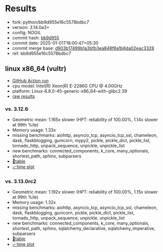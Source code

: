 # Results

- fork: python/bb9d955e16c5578bdbc7
- version: 3.14.0a3+
- config: NOGIL
- commit hash: [bb9d955](https://github.com/python/cpython/commit/bb9d955)
- commit date: 2025-01-01T18:00:47+05:30
- commit merge base: [d903b17499b1a3bfb3ea848f6a1b6da02eac3328](https://github.com/python/cpython/commit/d903b17499b1a3bfb3ea848f6a1b6da02eac3328)
- ref: bb9d955e16c5578bdbc7

## linux x86_64 (vultr)

- [GitHub Action run](https://github.com/facebookexperimental/free-threading-benchmarking/actions/runs/12584970160)
- cpu model: Intel(R) Xeon(R) E-2286G CPU @ 4.00GHz
- platform: Linux-6.8.0-45-generic-x86_64-with-glibc2.39
- [raw results](bm-20250101-vultr-x86_64-python-bb9d955e16c5578bdbc7-3.14.0a3%2B-bb9d955.json)

### vs. 3.12.6

- Geometric mean: 1.165x slower (HPT: reliability of 100.00%, 1.14x slower at 99th %ile)
- Memory usage: 1.33x
- missing benchmarks: aiohttp, asyncio_tcp, asyncio_tcp_ssl, chameleon, dask, flaskblogging, gunicorn, mypy2, pickle, pickle_dict, pickle_list, tornado_http, unpack_sequence, unpickle, unpickle_list
- new benchmarks: connected_components, k_core, many_optionals, shortest_path, sphinx, subparsers
- [📄table](bm-20250101-vultr-x86_64-python-bb9d955e16c5578bdbc7-3.14.0a3%2B-bb9d955-vs-3.12.6.md)
- [📈time plot](bm-20250101-vultr-x86_64-python-bb9d955e16c5578bdbc7-3.14.0a3%2B-bb9d955-vs-3.12.6.svg)

### vs. 3.13.0rc2

- Geometric mean: 1.192x slower (HPT: reliability of 100.00%, 1.15x slower at 99th %ile)
- Memory usage: 1.32x
- missing benchmarks: aiohttp, asyncio_tcp, asyncio_tcp_ssl, chameleon, dask, flaskblogging, gunicorn, pickle, pickle_dict, pickle_list, tornado_http, unpack_sequence, unpickle, unpickle_list
- new benchmarks: connected_components, k_core, many_optionals, shortest_path, sphinx, sqlalchemy_declarative, sqlalchemy_imperative, subparsers
- [📄table](bm-20250101-vultr-x86_64-python-bb9d955e16c5578bdbc7-3.14.0a3%2B-bb9d955-vs-3.13.0rc2.md)
- [📈time plot](bm-20250101-vultr-x86_64-python-bb9d955e16c5578bdbc7-3.14.0a3%2B-bb9d955-vs-3.13.0rc2.svg)

